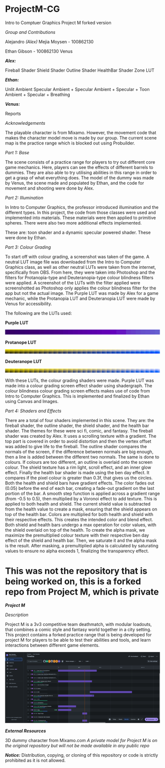 # ProjectM-CG
 Intro to Comptuer Graphics Project M forked version

 *Group and Contributions*

 Alejandro *(Alex)* Mejia Moysen - 100862130

 Ethan Gibson - 100862130
 Venus


 ***Alex:***

Fireball Shader
Shield Shader
Outline Shader
HealthBar Shader
Zone LUT

***Ethan:***

Unlit
Ambient
Specular
Ambient + Specular
Ambient + Specular + Toon
Ambient + Specular + Breathing

***Venus:***

Reports


*Acknowledgements*


 The playable character is from Mixamo.
 However, the movement code that makes the character model move is made by our group.
 The current scene map is the practice range which is blocked out using Probuilder.


 *Part 1: Base*


 The scene consists of a practice range for players to try out different core game mechanics.
 Here, players can see the effects of different barrels to dummies.
 They are also able to try utilising abilities in this range in order to get a grasp of what everything does.
 The model of the dummy was made by Venus, the scene made and populated by Ethan, and the code for movement and shooting were done by Alex.


 *Part 2: Illumination*


In Intro to Computer Graphics, the professor introduced illumination and the different types.
In this project, the code from those classes were used and implemented into materials.
These materials were then applied to primitive spheres. There were also two more additional effects implemented.

These are: toon shader and a dynamic specular powered shader. These were done by Ethan.


 *Part 3: Colour Grading*


 To start off with colour grading, a screenshot was taken of the game. A neutral LUT image file was downloaded from the Intro to Computer Graphics class, as well as other neutral LUTs were taken from the internet, specifically from OBS.  From here, they were taken into Photoshop and the filters for Protanopia-type and Deuteranopia-type colour blindness filters were applied. A screenshot of the LUTs with the filter applied were screenshotted as Photoshop only applies the colour blindness filter for the app but not the actual image. The Purple LUT was made by Alex for a game mechanic, while the Protanopia LUT and Deuteranopia LUT were made by Venus for accessibility.


 The following are the LUTs used:


 **Purple LUT**

 ![Purple Lut](https://github.com/alex-memo/ProjectM-CG/blob/main/ZoneLUT.png?raw=true)


 **Protanope LUT**

 ![Protanope Lut](https://github.com/alex-memo/ProjectM-CG/blob/main/Protanope.png?raw=true)


 **Deuteranope LUT**

 ![Deuteranope Lut](https://github.com/alex-memo/ProjectM-CG/blob/main/Deuteranope.png?raw=true)

With these LUTs, the colour grading shaders were made. Purple LUT was made into a colour grading screen effect shader using shadergraph. The colour blindness colour grading screen effects makes use of code from Intro to Computer Graphics. This is implemented and finalized by Ethan using Canvas and Images.

 *Part 4: Shaders and Effects*


 There are a total of four shaders implemented in this scene. They are: the fireball shader, the outline shader, the shield shader, and the health bar shader. The themes for these were sci fi, comic, and fantasy. The fireball shader was created by Alex. It uses a scrolling texture with a gradient. The top part is covered in order to avoid distortion and then the vertex offset was added to give life to the fireball. The outline shader compares the normals of the screen, if the difference between normals are big enough, then a line is added between the different two normals. The same is done to colours. If colours are too different, an outline is overlaid onto the screen colour. The shield texture has a rim light, scroll effect, and an inner glow effect. Finally the health bar shader is made using the ben day effect. It compares if the pixel colour is greater than 0.3f, that gives us the circles. Both the health and shield bars have gradient effects. The color fades out (0.05) before the end of each bar, creating a fade-out gradient on the last portion of the bar. A smooth step function is applied across a gradient range (from -0.5 to 0.5), then multiplied by a Voronoi effect to add texture. This is applied to both health and shield. The current shield value is subtracted from the health value to create a mask, ensuring that the shield appears on top of the health bar. Colors are multiplied for both health and shield with their respective effects. This creates the intended color and blend effect. Both shield and health bars undergo a max operation for color values, with the shield overlaid on top of the health. To create the alpha mask, we maximize the premultiplied colour texture with their respective ben day effect of the shield and health bar. Then, we saturate it and the alpha mask is the result. After masking, a premultiplied alpha is calculated by saturating values to ensure no alpha exceeds 1, finalizing the transparency effect.

 This was not the repository that is being worked on, this is a forked repo from Project M, which is private
 =
 ***Project M***

 *Description*

 Project M is a 3v3 competitive team deathmatch, with modular loadouts, that combines a comic style and fantasy world together in a city setting.
 This project contains a forked practice range that is being developed for project M for players to be able to test their abilities and tools, and learn interactions between different game elements.

 ![Jira Timeline](https://github.com/alex-memo/ProjectM-Assignment1/blob/main/JiraTimeline.png?raw=true)

 ***External Resources***

 3D dummy character from Mixamo.com *A private model for Project M is on the original repository but will not be made available in any public repo*

 ***Notice:*** Distribution, copying, or cloning of this repository or code is strictly prohibited as it is not allowed.
